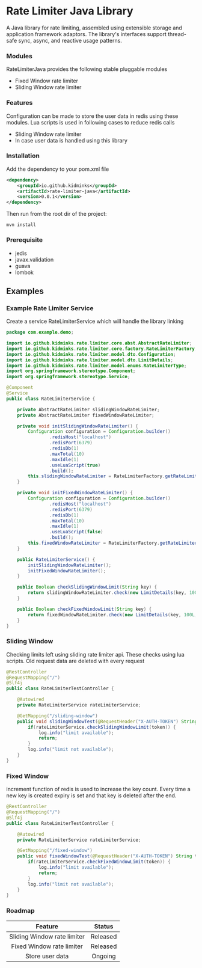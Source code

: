# Rate Limiter Java Library


A Java library for rate limiting, assembled using extensible storage 
and application framework adaptors. 
The library's interfaces support thread-safe sync, async, 
and reactive usage patterns.

### Modules

RateLimiterJava provides the following stable pluggable modules

- Fixed Window rate limiter
- Sliding Window rate limiter

### Features

Configuration can be made to store the user data in redis using these modules.
Lua scripts is used in following cases to reduce redis calls

- Sliding Window rate limiter
- In case user data is handled using this library

### Installation

Add the dependency to your pom.xml file
```xml
<dependency>
    <groupId>io.github.kidminks</groupId>
    <artifactId>rate-limiter-java</artifactId>
    <version>0.0.1</version>
</dependency>
```

Then run from the root dir of the project:
```
mvn install
```

### Prerequisite

- jedis
- javax.validation
- guava
- lombok

## Examples

### Example Rate Limiter Service
Create a service RateLimiterService which will handle the library linking

```java
package com.example.demo;

import io.github.kidminks.rate.limiter.core.abst.AbstractRateLimiter;
import io.github.kidminks.rate.limiter.core.factory.RateLimiterFactory;
import io.github.kidminks.rate.limiter.model.dto.Configuration;
import io.github.kidminks.rate.limiter.model.dto.LimitDetails;
import io.github.kidminks.rate.limiter.model.enums.RateLimiterType;
import org.springframework.stereotype.Component;
import org.springframework.stereotype.Service;

@Component
@Service
public class RateLimiterService {

    private AbstractRateLimiter slidingWindowRateLimiter;
    private AbstractRateLimiter fixedWindowRateLimiter;

    private void initSlidingWindowRateLimiter() {
        Configuration configuration = Configuration.builder()
                .redisHost("localhost")
                .redisPort(6379)
                .redisDb(1)
                .maxTotal(10)
                .maxIdle(1)
                .useLuaScript(true)
                .build();
        this.slidingWindowRateLimiter = RateLimiterFactory.getRateLimiter(configuration, RateLimiterType.SLIDING_WINDOW);
    }

    private void initFixedWindowRateLimiter() {
        Configuration configuration = Configuration.builder()
                .redisHost("localhost")
                .redisPort(6379)
                .redisDb(1)
                .maxTotal(10)
                .maxIdle(1)
                .useLuaScript(false)
                .build();
        this.fixedWindowRateLimiter = RateLimiterFactory.getRateLimiter(configuration, RateLimiterType.FIXED_WINDOW);
    }

    public RateLimiterService() {
        initSlidingWindowRateLimiter();
        initFixedWindowRateLimiter();
    }

    public Boolean checkSlidingWindowLimit(String key) {
        return slidingWindowRateLimiter.check(new LimitDetails(key, 100L, 3600000L));
    }

    public Boolean checkFixedWindowLimit(String key) {
        return fixedWindowRateLimiter.check(new LimitDetails(key, 100L, 3600000L));
    }
}
```

### Sliding Window 
Checking limits left using sliding rate limiter api. 
These checks using lua scripts. 
Old request data are deleted with every request

```java
@RestController
@RequestMapping("/")
@Slf4j
public class RateLimiterTestController {

    @Autowired
    private RateLimiterService rateLimiterService;

    @GetMapping("/sliding-window")
    public void slidingWindowTest(@RequestHeader("X-AUTH-TOKEN") String token) {
        if(rateLimiterService.checkSlidingWindowLimit(token)) {
            log.info("limit available");
            return;
        }
        log.info("limit not available");
    }
}
```

### Fixed Window

increment function of redis is used to increase the key count.
Every time a new key is created expiry is set and that key is deleted after
the end.

```java
@RestController
@RequestMapping("/")
@Slf4j
public class RateLimiterTestController {

    @Autowired
    private RateLimiterService rateLimiterService;

    @GetMapping("/fixed-window")
    public void fixedWindowTest(@RequestHeader("X-AUTH-TOKEN") String token) {
        if(rateLimiterService.checkFixedWindowLimit(token)) {
            log.info("limit available");
            return;
        }
        log.info("limit not available");
    }
}
```

### Roadmap

|         **Feature**         | **Status** |
|:---------------------------:|:----------:|
| Sliding Window rate limiter | Released   |
| Fixed Window rate limiter   | Released   |
| Store user data             | Ongoing    |








